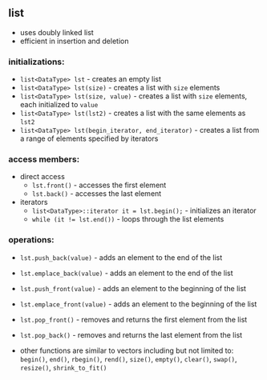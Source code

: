 ## list

- uses doubly linked list
- efficient in insertion and deletion


### initializations:

- `list<DataType> lst` - creates an empty list
- `list<DataType> lst(size)` - creates a list with `size` elements
- `list<DataType> lst(size, value)` - creates a list with `size` elements, each initialized to `value`
- `list<DataType> lst(lst2)` - creates a list with the same elements as `lst2`
- `list<DataType> lst(begin_iterator, end_iterator)` - creates a list from a range of elements specified by iterators


### access members:

- direct access
    - `lst.front()` - accesses the first element
    - `lst.back()` - accesses the last element
- iterators 
    - `list<DataType>::iterator it = lst.begin();` - initializes an iterator
    - `while (it != lst.end())` - loops through the list elements


### operations:

- `lst.push_back(value)` - adds an element to the end of the list
- `lst.emplace_back(value)` - adds an element to the end of the list
- `lst.push_front(value)` - adds an element to the beginning of the list
- `lst.emplace_front(value)` - adds an element to the beginning of the list
- `lst.pop_front()` - removes and returns the first element from the list
- `lst.pop_back()` - removes and returns the last element from the list

- other functions are similar to vectors including but not limited to: `begin()`, `end()`, `rbegin()`, `rend()`, `size()`, `empty()`, `clear()`, `swap()`, `resize()`, `shrink_to_fit()`
